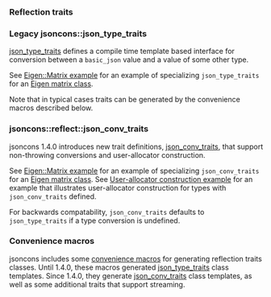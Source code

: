 ### Reflection traits

### Legacy jsoncons::json_type_traits

[json_type_traits](json_type_traits/json_type_traits.md) defines a compile time template based interface for conversion between a `basic_json` value
and a value of some other type. 

See [Eigen::Matrix example](json_type_traits/Eigen-Matrix-example.md) for an example of specializing `json_type_traits` for an [Eigen matrix class](https://eigen.tuxfamily.org/dox-devel/group__TutorialMatrixClass.html).

Note that in typical cases traits can be generated by the convenience macros described below.

### jsoncons::reflect::json_conv_traits

jsoncons 1.4.0 introduces new trait definitions, [json_conv_traits](reflect/json_conv_traits.md), that support
non-throwing conversions and user-allocator construction. 

See [Eigen::Matrix example](reflect/Eigen-Matrix-example.md) for an example of specializing `json_conv_traits` for an [Eigen matrix class](https://eigen.tuxfamily.org/dox-devel/group__TutorialMatrixClass.html).
See [User-allocator construction example](reflect/uses-allocator-construction-example.md) for an example that illustrates user-allocator construction for types with `json_conv_traits` defined. 

For backwards compatability, `json_conv_traits` defaults to `json_type_traits` if a type conversion is undefined.  

### Convenience macros

jsoncons includes some [convenience macros](reflect/reflect-traits-gen.md) for generating reflection traits classes.
Until 1.4.0, these macros generated [json_type_traits](json_type_traits/json_type_traits.md) class templates. Since 1.4.0, they
generate [json_conv_traits](reflect/json_conv_traits.md) class templates, as well as some additional traits that support streaming.


